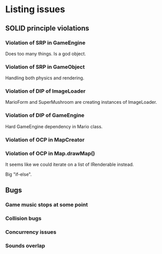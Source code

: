# Listing issues

## SOLID principle violations

### Violation of SRP in GameEngine

Does too many things. Is a god object.

### Violation of SRP in GameObject

Handling both physics and rendering.

### Violation of DIP of ImageLoader

MarioForm and SuperMushroom are creating instances of ImageLoader.

### Violation of DIP of GameEngine

Hard GameEngine dependency in Mario class.

### Violation of OCP in MapCreator

### Violation of OCP in Map.drawMap()

It seems like we could iterate on a list of IRenderable instead.

Big "if-else".

## Bugs

### Game music stops at some point

### Collision bugs

### Concurrency issues

### Sounds overlap
